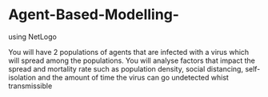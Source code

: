 # Agent-Based-Modelling-
using NetLogo

You will have 2 populations of agents that are infected with a virus which will spread among the populations. You will analyse factors that impact the spread and mortality rate such as population density, social distancing, self-isolation and the amount of time the virus can go undetected whist transmissible
